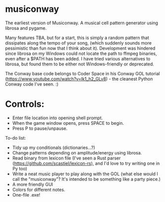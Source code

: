 # musiconway
The earliest version of Musiconway.
A musical cell pattern generator using librosa and pygame.

Many features TBA, but for a start, this is simply a random pattern that dissipates along the tempo of your song, (which suddenly sounds more pessimistic than fun now that I think about it). Development was hindered since librosa on my Windows could not locate the path to ffmpeg binaries, even after a $PATH has been added. I have tried various alternatives to librosa, but found them to be either not Windows-friendly or deprecated.

The Conway base code belongs to Coder Space in his Conway GOL tutorial (https://www.youtube.com/watch?v=lk1_h2_GLv8) - the cleanest Python Conway code I've seen. :)

# Controls:
- Enter file location into opening shell prompt.
- When the game window opens, press SPACE to begin.
- Press P to pause/unpause.

To-do list:

- Tidy up my conditionals (dictionaries...?)
- Change patterns depending on amplitude/energy using librosa.
- Read binary from lexicon file (I've seen a Rust parser (https://github.com/scastiel/lexicon-rs), and I'd love to try writing one in Py too)
- Write a neat music player to play along with the GOL (what else would I call the "musiconway"? It's intended to be something like a party piece.)
- A more friendly GUI
- Colors for different notes.
- One-file .exe!
